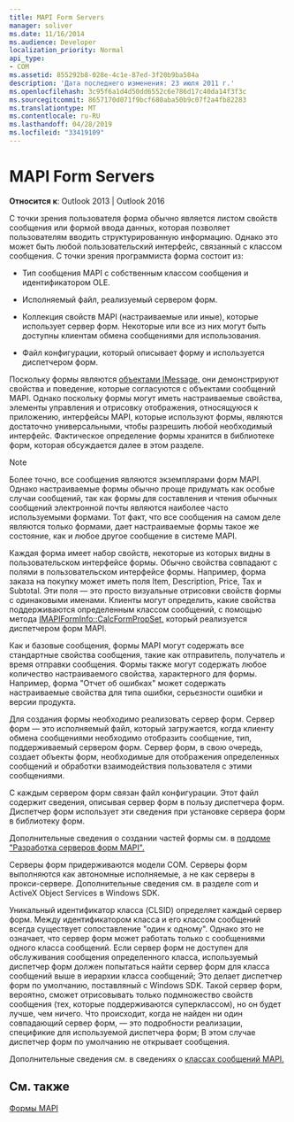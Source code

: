 ```yaml
---
title: MAPI Form Servers
manager: soliver
ms.date: 11/16/2014
ms.audience: Developer
localization_priority: Normal
api_type:
- COM
ms.assetid: 855292b8-028e-4c1e-87ed-3f20b9ba584a
description: 'Дата последнего изменения: 23 июля 2011 г.'
ms.openlocfilehash: 3c95f6a1d4d50dd6552c6e786d17c40da14f3f3c
ms.sourcegitcommit: 8657170d071f9bcf680aba50b9c07f2a4fb82283
ms.translationtype: MT
ms.contentlocale: ru-RU
ms.lasthandoff: 04/28/2019
ms.locfileid: "33419109"
---
```

# <a name="mapi-form-servers"></a>MAPI Form Servers

  
  
**Относится к**: Outlook 2013 | Outlook 2016 
  
С точки зрения пользователя форма обычно является листом свойств сообщения или формой ввода данных, которая позволяет пользователям вводить структурированную информацию. Однако это может быть любой пользовательский интерфейс, связанный с классом сообщения. С точки зрения программиста форма состоит из:
  
- Тип сообщения MAPI с собственным классом сообщения и идентификатором OLE.
    
- Исполняемый файл, реализуемый сервером форм.
    
- Коллекция свойств MAPI (настраиваемые или иные), которые использует сервер форм. Некоторые или все из них могут быть доступны клиентам обмена сообщениями для использования.
    
- Файл конфигурации, который описывает форму и используется диспетчером форм.
    
Поскольку формы являются [объектами IMessage,](imessageimapiprop.md) они демонстрируют свойства и поведение, которые согласуются с объектами сообщений MAPI. Однако поскольку формы могут иметь настраиваемые свойства, элементы управления и отрисовку отображения, относящуюся к приложению, интерфейсы MAPI, которые используют формы, являются достаточно универсальными, чтобы разрешить любой необходимый интерфейс. Фактическое определение формы хранится в библиотеке форм, которая обсуждается далее в этом разделе. 
  
> [!NOTE]
> Более точно, все сообщения являются экземплярами форм MAPI. Однако настраиваемые формы обычно проще придумать как особые случаи сообщений, так как формы для составления и чтения обычных сообщений электронной почты являются наиболее часто используемыми формами. Тот факт, что все сообщения на самом деле являются только формами, дает настраиваемые формы такое же состояние, как и любое другое сообщение в системе MAPI. 
  
Каждая форма имеет набор свойств, некоторые из которых видны в пользовательском интерфейсе формы. Обычно свойства совпадают с полями в пользовательском интерфейсе формы. Например, форма заказа на покупку может иметь поля Item, Description, Price, Tax и Subtotal. Эти поля — это просто визуальные отрисовки свойств формы с одинаковыми именами. Клиенты могут определить, какие свойства поддерживаются определенным классом сообщений, с помощью метода [IMAPIFormInfo::CalcFormPropSet,](imapiforminfo-calcformpropset.md) который реализуется диспетчером форм MAPI. 
  
Как и базовые сообщения, формы MAPI могут содержать все стандартные свойства сообщения, такие как отправитель, получатель и время отправки сообщения. Формы также могут содержать любое количество настраиваемого свойства, характерного для формы. Например, форма "Отчет об ошибках" может содержать настраиваемые свойства для типа ошибки, серьезности ошибки и версии продукта.
  
Для создания формы необходимо реализовать сервер форм. Сервер форм — это исполняемый файл, который загружается, когда клиенту обмена сообщениями необходимо отобразить сообщение, тип, поддерживаемый сервером форм. Сервер форм, в свою очередь, создает объекты форм, необходимые для отображения определенных сообщений и обработки взаимодействия пользователя с этими сообщениями.
  
С каждым сервером форм связан файл конфигурации. Этот файл содержит сведения, описывая сервер форм в пользу диспетчера форм. Диспетчер форм использует эти сведения при установке сервера форм в библиотеку форм.
  
Дополнительные сведения о создании частей формы см. в [поддоме "Разработка серверов форм MAPI".](developing-mapi-form-servers.md)
  
Серверы форм придерживаются модели COM. Серверы форм выполняются как автономные исполняемые, а не как серверы в прокси-сервере. Дополнительные сведения см. в разделе com и ActiveX Object Services в Windows SDK.
  
Уникальный идентификатор класса (CLSID) определяет каждый сервер форм. Между идентификатором класса и его классом сообщений всегда существует сопоставление "один к одному". Однако это не означает, что сервер форм может работать только с сообщениями одного класса сообщений. Если сервер форм не доступен для обслуживания сообщения определенного класса, используемый диспетчер форм должен попытаться найти сервер форм для класса сообщений выше в иерархии класса сообщений; Это делает диспетчер форм по умолчанию, поставляный с Windows SDK. Такой сервер форм, вероятно, сможет отрисовывать только подмножество свойств сообщения (тех, которые поддерживаются суперклассом), но он будет лучше, чем ничего. Что происходит, когда не найден ни один совпадающий сервер форм, — это подробности реализации, спецификие для используемой диспетчера форм; В этом случае диспетчер форм по умолчанию не открывает сообщения.
  
Дополнительные сведения см. в сведениях о [классах сообщений MAPI.](mapi-message-classes.md)
  
## <a name="see-also"></a>См. также



[Формы MAPI](mapi-forms.md)

